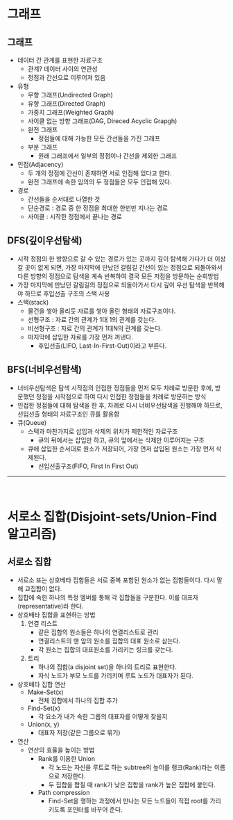 # 그래프
 ## 그래프
  - 데이터 간 관계를 표현한 자료구조
    - 관계? 데이터 사이의 연관성
    - 정점과 간선으로 이루어져 있음
  - 유형
    - 무향 그래프(Undirected Graph)
    - 유향 그래프(Directed Graph)
    - 가중치 그래프(Weighted Graph)
    - 사이클 없는 방향 그래프(DAG, Direced Acyclic Grapgh)
    - 완전 그래프
      - 정점들에 대해 가능한 모든 간선들을 가진 그래프
    - 부분 그래프
      - 원래 그래프에서 일부의 정점이나 간선을 제외한 그래프
  - 인접(Adjacency)
    - 두 개의 정점에 간선이 존재하면 서로 인접해 있다고 한다.
    - 완전 그래프에 속한 임의의 두 정점들은 모두 인접해 있다.
  - 경로
    - 간선들을 순서대로 나열한 것
    - 단순경로 : 경로 중 한 정점을 최대한 한번만 지나는 경로
    - 사이클 : 시작한 정점에서 끝나는 경로

 ## DFS(깊이우선탐색)
  - 시작 정점의 한 방향으로 갈 수 있는 경로가 있는 곳까지 깊이 탐색해 가다가 더 이상 갈 곳이 없게 되면, 가장 마지막에 만났던 갈림길 간선이 있는 정점으로 되돌아와서 다른 방향의 정점으로 탐색을 계속 반복하여 결국 모든 저점을 방문하는 순회방법
  - 가장 마지막에 만났던 갈림길의 정점으로 되돌아가서 다시 깊이 우선 탐색을 반복해야 하므로 후입선출 구조의 스택 사용
  - 스택(stack)
    - 물건을 쌓아 올리듯 자료를 쌓아 올린 형태의 자료구조이다.
    - 선형구조 : 자료 간의 관계가 1대 1의 관계를 갖는다.
    - 비선형구조 : 자료 간의 관계가 1대N의 관계를 갖는다.
    - 마지막에 삽입한 자료를 가장 먼저 꺼낸다.
      - 후입선출(LIFO, Last-In-First-Out)이라고 부른다.

 ## BFS(너비우선탐색)
  - 너비우선탐색은 탐색 시작점의 인접한 정점들을 먼저 모두 차례로 방문한 후에, 방문했던 정점을 시작점으로 하여 다시 인접한 정점들을 차례로 방문하는 방식
  - 인접한 정점들에 대해 탐색을 한 후, 차례로 다시 너비우선탐색을 진행해야 하므로, 선입선출 형태의 자료구조인 큐를 활용함
  - 큐(Queue)
    - 스택과 마찬가지로 삽입과 삭제의 위치가 제한적인 자료구조
      - 큐의 뒤에서는 삽입만 하고, 큐의 앞에서는 삭제만 이루어지는 구조
    - 큐에 삽입한 순서대로 원소가 저장되어, 가장 먼저 삽입된 원소는 가장 먼저 삭제된다.
      - 선입선출구조(FIFO, First In First Out)

<hr>
<br>      

# 서로소 집합(Disjoint-sets/Union-Find 알고리즘)
  ## 서로소 집합
   - 서로소 또는 상호베타 집합들은 서로 중복 포함된 원소가 없는 집합들이다. 다시 말해 교집합이 없다.
   - 집합에 속한 하나의 특정 멤버를 통해 각 집합들을 구분한다. 이를 대표자(representative)라 한다.
   - 상호배타 집합을 표현하는 방법
     1. 연결 리스트
        - 같은 집합의 원소들은 하나의 연결리스트로 관리
        - 연결리스트의 맨 앞의 원소를 집합의 대표 원소로 삼는다.
        - 각 원소는 집합의 대표원소를 가리키는 링크를 갖는다.
     2. 트리
        - 하나의 집합(a disjoint set)을 하나의 트리로 표현한다.
        - 자식 노드가 부모 노드를 가리키며 루트 노드가 대표자가 된다.
   - 상호배타 집합 연산
     - Make-Set(x)
       - 전체 집합에서 하나의 집합 추가
     - Find-Set(x)
       - 각 요소가 내가 속한 그룹의 대표자를 어떻게 찾을지
     - Union(x, y)
       - 대표자 저장(같은 그룹으로 묶기)
   - 연산
     - 연산의 효율을 높이는 방법
       - Rank를 이용한 Union
         - 각 노드는 자신을 루트로 하는 subtree의 높이를 랭크(Rank)라는 이름으로 저장한다.
         - 두 집합을 합칠 때 rank가 낮은 집합을 rank가 높은 집합에 붙인다.
       - Path compression
         - Find-Set을 행하는 과정에서 만나는 모든 노드들이 직접 root를 가리키도록 포인터를 바꾸어 준다.